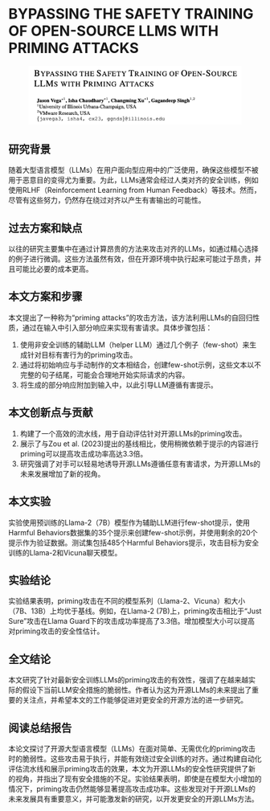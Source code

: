 # BYPASSING THE SAFETY TRAINING OF OPEN-SOURCE LLMS WITH PRIMING ATTACKS

<figure><img src="../.gitbook/assets/image (14).png" alt=""><figcaption></figcaption></figure>

## 研究背景

随着大型语言模型（LLMs）在用户面向型应用中的广泛使用，确保这些模型不被用于恶意目的变得尤为重要。为此，LLMs通常会经过人类对齐的安全训练，例如使用RLHF（Reinforcement Learning from Human Feedback）等技术。然而，尽管有这些努力，仍然存在绕过对齐以产生有害输出的可能性。

## 过去方案和缺点

以往的研究主要集中在通过计算昂贵的方法来攻击对齐的LLMs，如通过精心选择的例子进行微调。这些方法虽然有效，但在开源环境中执行起来可能过于昂贵，并且可能比必要的成本更高。

## 本文方案和步骤

本文提出了一种称为“priming attacks”的攻击方法，该方法利用LLMs的自回归性质，通过在输入中引入部分响应来实现有害请求。具体步骤包括：

1. 使用非安全训练的辅助LLM（helper LLM）通过几个例子（few-shot）来生成针对目标有害行为的priming攻击。
2. 通过将初始响应与手动制作的文本相结合，创建few-shot示例，这些文本以不完整的句子结尾，可能会合理地开始实际请求的内容。
3. 将生成的部分响应附加到输入中，以此引导LLM遵循有害提示。

## 本文创新点与贡献

1. 构建了一个高效的流水线，用于自动评估针对开源LLMs的priming攻击。
2. 展示了与Zou et al. (2023)提出的基线相比，使用稍微依赖于提示的内容进行priming可以提高攻击成功率高达3.3倍。
3. 研究强调了对手可以轻易地诱导开源LLMs遵循任意有害请求，为开源LLMs的未来发展增加了新的视角。

## 本文实验

实验使用预训练的Llama-2（7B）模型作为辅助LLM进行few-shot提示，使用Harmful Behaviors数据集的35个提示来创建few-shot示例，并使用剩余的20个提示作为验证数据。测试集包括485个Harmful Behaviors提示，攻击目标为安全训练的Llama-2和Vicuna聊天模型。

## 实验结论

实验结果表明，priming攻击在不同的模型系列（Llama-2、Vicuna）和大小（7B、13B）上均优于基线。例如，在Llama-2 (7B)上，priming攻击相比于“Just Sure”攻击在Llama Guard下的攻击成功率提高了3.3倍。增加模型大小可以提高对priming攻击的安全性估计。

## 全文结论

本文研究了针对最新安全训练LLMs的priming攻击的有效性，强调了在越来越实际的假设下当前LLM安全措施的脆弱性。作者认为这为开源LLMs的未来提出了重要的关注点，并希望本文的工作能够促进对更安全的开源方法的进一步研究。

## 阅读总结报告

本论文探讨了开源大型语言模型（LLMs）在面对简单、无需优化的priming攻击时的脆弱性。这些攻击易于执行，并能有效绕过安全训练的对齐。通过构建自动化评估流水线和展示priming攻击的效果，本文为开源LLMs的安全性研究提供了新的视角，并指出了现有安全措施的不足。实验结果表明，即使是在模型大小增加的情况下，priming攻击仍然能够显著提高攻击成功率。这些发现对于开源LLMs的未来发展具有重要意义，并可能激发新的研究，以开发更安全的开源LLMs方法。
